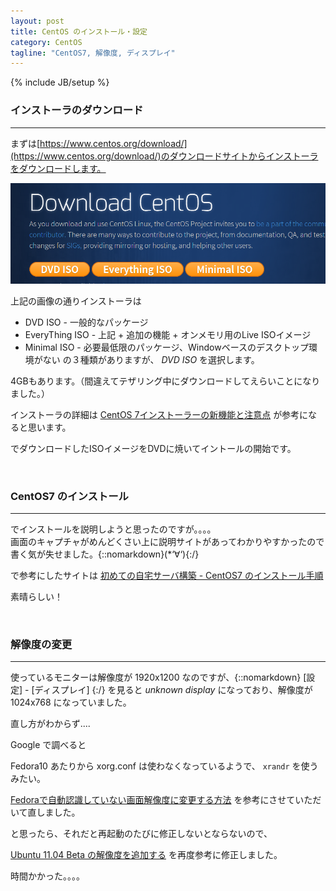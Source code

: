 ```yaml
---
layout: post
title: CentOS のインストール・設定
category: CentOS
tagline: "CentOS7, 解像度, ディスプレイ"
---
```

{% include JB/setup %}

### インストーラのダウンロード

<hr class='section-line'>

まずは[https://www.centos.org/download/](https://www.centos.org/download/)のダウンロードサイトからインストーラをダウンロードします。

![a](/assets/image/posts/20160311/pict01.png)

上記の画像の通りインストーラは

* DVD ISO - 一般的なパッケージ
* EveryThing ISO - 上記 + 追加の機能 + オンメモリ用のLive ISOイメージ
* Minimal ISO - 必要最低限のパッケージ、Windowベースのデスクトップ環境がない
の３種類がありますが、 *DVD ISO* を選択します。

4GBもあります。（間違えてテザリング中にダウンロードしてえらいことになりました。）

インストーラの詳細は [CentOS 7インストーラーの新機能と注意点](https://thinkit.co.jp/story/2014/11/21/5368) が参考になると思います。

でダウンロードしたISOイメージをDVDに焼いてイントールの開始です。

<br>

### CentOS7 のインストール

<hr class='section-line'>

でインストールを説明しようと思ったのですが。。。。  
画面のキャプチャがめんどくさい上に説明サイトがあってわかりやすかったので書く気が失せました。{::nomarkdown}(*‘∀‘){:/}

で参考にしたサイトは [初めての自宅サーバ構築 - CentOS7 のインストール手順](http://kajuhome.com/centos7_inst.shtml)  

素晴らしい！

<br>

### 解像度の変更

<hr class='section-line'>

使っているモニターは解像度が 1920x1200 なのですが、{::nomarkdown} [設定] - [ディスプレイ] {:/} を見ると *unknown display* になっており、解像度が 1024x768 になっていました。

直し方がわからず....

Google で調べると  

Fedora10 あたりから xorg.conf は使わなくなっているようで、 `xrandr` を使うみたい。

[Fedoraで自動認識していない画面解像度に変更する方法](http://mo.kerosoft.com/0167) を参考にさせていただいて直しました。

と思ったら、それだと再起動のたびに修正しないとならないので、

[Ubuntu 11.04 Beta の解像度を追加する](http://pc-usr.seesaa.net/article/196645544.html) を再度参考に修正しました。

時間かかった。。。。
